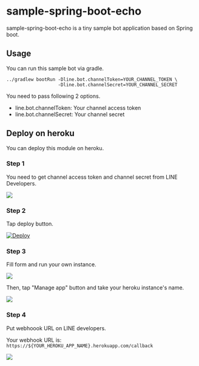 # sample-spring-boot-echo

sample-spring-boot-echo is a tiny sample bot application based on Spring boot.

## Usage

You can run this sample bot via gradle.

    ../gradlew bootRun -Dline.bot.channelToken=YOUR_CHANNEL_TOKEN \
                       -Dline.bot.channelSecret=YOUR_CHANNEL_SECRET

You need to pass following 2 options.

  * line.bot.channelToken: Your channel access token
  * line.bot.channelSecret: Your channel secret

## Deploy on heroku

You can deploy this module on heroku.

### Step 1

You need to get channel access token and channel secret from LINE Developers.

<img src="https://github.com/line/line-bot-sdk-java/blob/heroku/sample-spring-boot-echo/_assets/line-bot-configuration.png?raw=true">

### Step 2

Tap deploy button.

[![Deploy](https://www.herokucdn.com/deploy/button.svg)](https://heroku.com/deploy)

### Step 3

Fill form and run your own instance.

<img src="https://github.com/line/line-bot-sdk-java/blob/heroku/sample-spring-boot-echo/_assets/heroku.png?raw=true">

Then, tap "Manage app" button and take your heroku instance's name.

<img src="https://github.com/line/line-bot-sdk-java/blob/heroku/sample-spring-boot-echo/_assets/heroku-app-name.png?raw=true">

### Step 4

Put webhoook URL on LINE developers.

Your webhook URL is: `https://${YOUR_HEROKU_APP_NAME}.herokuapp.com/callback`

<img src="https://github.com/line/line-bot-sdk-java/blob/heroku/sample-spring-boot-echo/_assets/put-webhook-url.png?raw=true">

